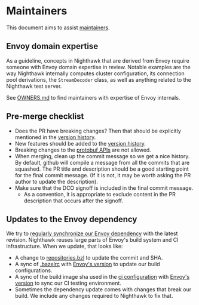 # Maintainers

This document aims to assist [maintainers](OWNERS.md).

## Envoy domain expertise

As a guideline, concepts in Nighthawk that are derived from Envoy
require someone with Envoy domain expertise in review. Notable examples
are the way Nighthawk internally computes cluster configuration, its
connection pool derivations, the `StreamDecoder` class, as well as anything related to the Nighthawk test server.

See [OWNERS.md](OWNERS.md) to find maintainers with expertise of
Envoy internals.

## Pre-merge checklist

- Does the PR have breaking changes? Then that should be explicitly mentioned in the [version history](docs/root/version_history.md).
- New features should be added to the [version history](docs/root/version_history.md).
- Breaking changes to the [protobuf APIs](api/) are not allowed.
- When merging, clean up the commit message so we get a nice history. By default,
  github will compile a message from all the commits that are squashed.
  The PR title and description should be a good starting point for the final commit message. 
  (If it is not, it may be worth asking the PR author to update the description).
- Make sure that the DCO signoff is included in the final commit message.
  - As a convention, it is appropriate to exclude content in the PR description that occurs after the signoff.

## Updates to the Envoy dependency

We try to [regularly synchronize our Envoy dependency](https://github.com/envoyproxy/nighthawk/pulls?utf8=%E2%9C%93&q=is%3Apr+is%3Aclosed+%22update+envoy%22+) with the latest revision. Nighthawk reuses large parts of Envoy's build system and CI infrastructure. When we update, that looks like:

- A change to [repositories.bzl](bazel/repositories.bzl) to update the commit and SHA.
- A sync of [.bazelrc](.bazelrc) with [Envoy's version](https://github.com/envoyproxy/envoy/blob/main/.bazelrc) to update our build configurations.
- A sync of the build image sha used in the [ci configuration](.circleci/config.yml) with [Envoy's version](https://github.com/envoyproxy/envoy/blob/main/.circleci/config.yml) to sync our CI testing environment.
- Sometimes the dependency update comes with changes that break our build. We include any changes required to Nighthawk to fix that.

